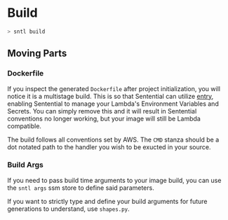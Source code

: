 # Build

```bash
> sntl build
```

## Moving Parts

### Dockerfile

If you inspect the generated `Dockerfile` after project initialization, you will notice it is a multistage build. This is so that Sentential can utilize [entry](https://github.com/linecard/entry), enabling Sentential to manage your Lambda's Environment Variables and Secrets. You can simply remove this and it will result in Sentential conventions no longer working, but your image will still be Lambda compatible.

The build follows all conventions set by AWS. The `CMD` stanza should be a dot notated path to the handler you wish to be exucted in your source. 

### Build Args

If you need to pass build time arguments to your image build, you can use the `sntl args` ssm store to define said parameters.

If you want to strictly type and define your build arguments for future generations to understand, use `shapes.py`.